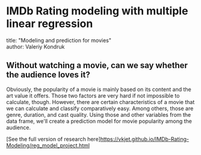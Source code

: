 # IMDb Rating modeling with multiple linear regression

title: "Modeling and prediction for movies"  
author: Valeriy Kondruk

## Without watching a movie, can we say whether the audience loves it?

Obviously, the popularity of a movie is mainly based on its content and the art value it offers. Those two factors are very hard if not impossible to calculate, though. However, there are certain characteristics of a movie that we can calculate and classify comparatively easy. Among others, those are genre, duration, and cast quality. Using those and other variables from the data frame, we'll create a prediction model for movie popularity among the audience.

[See the full version of research here]https://vkjet.github.io/IMDb-Rating-Modeling/reg_model_project.html
